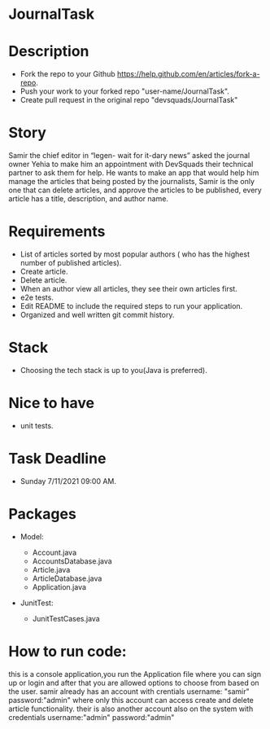 # JournalTask

# Description
- Fork the repo to your Github https://help.github.com/en/articles/fork-a-repo.
- Push your work to your forked repo "user-name/JournalTask".
- Create pull request in the original repo "devsquads/JournalTask"

# Story
Samir the chief editor in “legen- wait for it-dary news” asked the journal owner Yehia to make him an appointment with DevSquads their technical partner to ask them for help.
He wants to make an app that would help him manage the articles that being posted by the journalists, Samir is the only one that can delete articles, and approve the articles to be published, every article has a title, description, and author name.


# Requirements
- List of articles sorted by most popular authors ( who has the highest number of published articles).
- Create article.
- Delete article.
- When an author view all articles, they see their own articles first.
- e2e tests.
- Edit README to include the required steps to run your application.
- Organized and well written git commit history.

# Stack
- Choosing the tech stack is up to you(Java is preferred).

# Nice to have
- unit tests.

# Task Deadline
- Sunday 7/11/2021 09:00 AM.

# Packages
- Model:
	- Account.java
	- AccountsDatabase.java
	- Article.java
	- ArticleDatabase.java
	- Application.java

- JunitTest:
	- JunitTestCases.java

# How to run code:
this is a console application,you run the Application file where you can sign up or login and after that you are allowed options to choose from based on the user.
samir already has an account with crentials username: "samir" password:"admin" where only this account can access create and delete article functionality.
their is also another account also on the system with credentials username:"admin" password:"admin"	
	